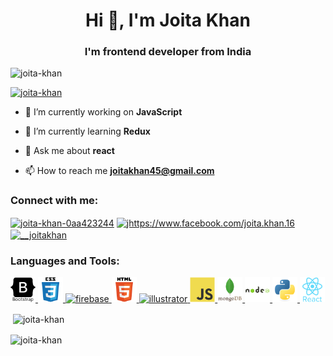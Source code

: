 <h1 align="center">Hi 👋, I'm Joita Khan</h1>
<h3 align="center">I'm frontend developer from India</h3>

<p align="left"> <img src="https://komarev.com/ghpvc/?username=joita-khan&label=Profile%20views&color=0e75b6&style=flat" alt="joita-khan" /> </p>

<p align="left"> <a href="https://github.com/ryo-ma/github-profile-trophy"><img src="https://github-profile-trophy.vercel.app/?username=joita-khan" alt="joita-khan" /></a> </p>

- 🔭 I’m currently working on **JavaScript**

- 🌱 I’m currently learning **Redux**

- 💬 Ask me about **react**

- 📫 How to reach me **joitakhan45@gmail.com**

<h3 align="left">Connect with me:</h3>
<p align="left">
<a href="https://linkedin.com/in/joita-khan-0aa423244" target="blank"><img align="center" src="https://raw.githubusercontent.com/rahuldkjain/github-profile-readme-generator/master/src/images/icons/Social/linked-in-alt.svg" alt="joita-khan-0aa423244" height="30" width="40" /></a>
<a href="https://fb.com/jhttps://www.facebook.com/joita.khan.16" target="blank"><img align="center" src="https://raw.githubusercontent.com/rahuldkjain/github-profile-readme-generator/master/src/images/icons/Social/facebook.svg" alt="jhttps://www.facebook.com/joita.khan.16" height="30" width="40" /></a>
<a href="https://instagram.com/__joitakhan" target="blank"><img align="center" src="https://raw.githubusercontent.com/rahuldkjain/github-profile-readme-generator/master/src/images/icons/Social/instagram.svg" alt="__joitakhan" height="30" width="40" /></a>
</p>

<h3 align="left">Languages and Tools:</h3>
<p align="left"> <a href="https://getbootstrap.com" target="_blank" rel="noreferrer"> <img src="https://raw.githubusercontent.com/devicons/devicon/master/icons/bootstrap/bootstrap-plain-wordmark.svg" alt="bootstrap" width="40" height="40"/> </a> <a href="https://www.w3schools.com/css/" target="_blank" rel="noreferrer"> <img src="https://raw.githubusercontent.com/devicons/devicon/master/icons/css3/css3-original-wordmark.svg" alt="css3" width="40" height="40"/> </a> <a href="https://firebase.google.com/" target="_blank" rel="noreferrer"> <img src="https://www.vectorlogo.zone/logos/firebase/firebase-icon.svg" alt="firebase" width="40" height="40"/> </a> <a href="https://www.w3.org/html/" target="_blank" rel="noreferrer"> <img src="https://raw.githubusercontent.com/devicons/devicon/master/icons/html5/html5-original-wordmark.svg" alt="html5" width="40" height="40"/> </a> <a href="https://www.adobe.com/in/products/illustrator.html" target="_blank" rel="noreferrer"> <img src="https://www.vectorlogo.zone/logos/adobe_illustrator/adobe_illustrator-icon.svg" alt="illustrator" width="40" height="40"/> </a> <a href="https://developer.mozilla.org/en-US/docs/Web/JavaScript" target="_blank" rel="noreferrer"> <img src="https://raw.githubusercontent.com/devicons/devicon/master/icons/javascript/javascript-original.svg" alt="javascript" width="40" height="40"/> </a> <a href="https://www.mongodb.com/" target="_blank" rel="noreferrer"> <img src="https://raw.githubusercontent.com/devicons/devicon/master/icons/mongodb/mongodb-original-wordmark.svg" alt="mongodb" width="40" height="40"/> </a> <a href="https://nodejs.org" target="_blank" rel="noreferrer"> <img src="https://raw.githubusercontent.com/devicons/devicon/master/icons/nodejs/nodejs-original-wordmark.svg" alt="nodejs" width="40" height="40"/> </a> <a href="https://www.python.org" target="_blank" rel="noreferrer"> <img src="https://raw.githubusercontent.com/devicons/devicon/master/icons/python/python-original.svg" alt="python" width="40" height="40"/> </a> <a href="https://reactjs.org/" target="_blank" rel="noreferrer"> <img src="https://raw.githubusercontent.com/devicons/devicon/master/icons/react/react-original-wordmark.svg" alt="react" width="40" height="40"/> </a> </p>

<p><img="left" src="https://github-readme-stats.vercel.app/api/top-langs?username=joita-khan&show_icons=true&locale=en&layout=compact" alt="joita-khan" /></p>

<p>&nbsp;<img align="center" src="https://github-readme-stats.vercel.app/api?username=joita-khan&show_icons=true&locale=en" alt="joita-khan" /></p>

<p><img align="center" src="https://github-readme-streak-stats.herokuapp.com/?user=joita-khan&" alt="joita-khan" /></p>





